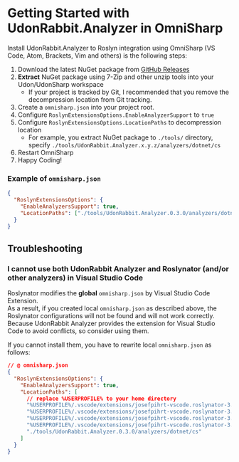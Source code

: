 # Getting Started with UdonRabbit.Analyzer in OmniSharp

Install UdonRabbit.Analyzer to Roslyn integration using OmniSharp (VS Code, Atom, Brackets, Vim and others) is the following steps:

1. Download the latest NuGet package from [GitHub Releases](https://github.com/mika-f/UdonRabbit.Analyzer/releases/latest)
2. **Extract** NuGet package using 7-Zip and other unzip tools into your Udon/UdonSharp workspace
   - If your project is tracked by Git, I recommended that you remove the decompression location from Git tracking.
3. Create a `omnisharp.json` into your project root.
4. Configure `RoslynExtensionsOptions.EnableAnalyzerSupport` to `true`
5. Configure `RoslynExtensionsOptions.LocationPaths` to decompression location
   - For example, you extract NuGet package to `./tools/` directory, specify `./tools/UdonRabbit.Analyzer.x.y.z/analyzers/dotnet/cs`
6. Restart OmniSharp
7. Happy Coding!

### Example of `omnisharp.json`

```json
{
  "RoslynExtensionsOptions": {
    "EnableAnalyzersSupport": true,
    "LocationPaths": ["./tools/UdonRabbit.Analyzer.0.3.0/analyzers/dotnet/cs"]
  }
}
```

## Troubleshooting

### I cannot use both UdonRabbit Analyzer and Roslynator (and/or other analyzers) in Visual Studio Code

Roslynator modifies the **global** `omnisharp.json` by Visual Studio Code Extension.  
As a result, if you created local `omnisharp.json` as described above, the Roslynator configurations will not be found and will not work correctly.  
Because UdonRabbit Analyzer provides the extension for Visual Studio Code to avoid conflicts, so consider using them.

If you cannot install them, you have to rewrite local `omnisharp.json` as follows:

```json
// @ omnisharp.json
{
  "RoslynExtensionsOptions": {
    "EnableAnalyzersSupport": true,
    "LocationPaths": [
      // replace %USERPROFILE% to your home directory
      "%USERPROFILE%/.vscode/extensions/josefpihrt-vscode.roslynator-3.1.0/roslyn/common",
      "%USERPROFILE%/.vscode/extensions/josefpihrt-vscode.roslynator-3.1.0/roslyn/analyzers",
      "%USERPROFILE%/.vscode/extensions/josefpihrt-vscode.roslynator-3.1.0/roslyn/refactorings",
      "%USERPROFILE%/.vscode/extensions/josefpihrt-vscode.roslynator-3.1.0/roslyn/fixes",
      "./tools/UdonRabbit.Analyzer.0.3.0/analyzers/dotnet/cs"
    ]
  }
}
```
